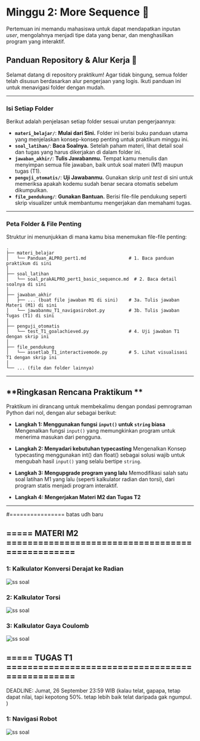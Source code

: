 # Minggu 2: More Sequence 📝

Pertemuan ini memandu mahasiswa untuk dapat mendapatkan inputan _user_, mengolahnya menjadi tipe data yang benar, dan menghasilkan program yang interaktif.

## **Panduan Repository & Alur Kerja 🚀**

Selamat datang di repository praktikum\! Agar tidak bingung, semua folder telah disusun berdasarkan alur pengerjaan yang logis. Ikuti panduan ini untuk menavigasi folder dengan mudah.

-----

### **Isi Setiap Folder**

Berikut adalah penjelasan setiap folder sesuai urutan pengerjaannya:

  * **`materi_belajar/`**: **Mulai dari Sini.** Folder ini berisi buku panduan utama yang menjelaskan konsep-konsep penting untuk praktikum minggu ini.
  * **`soal_latihan/`**: **Baca Soalnya.** Setelah paham materi, lihat detail soal dan tugas yang harus dikerjakan di dalam folder ini.
  * **`jawaban_akhir/`**: **Tulis Jawabanmu.** Tempat kamu menulis dan menyimpan semua file jawaban, baik untuk soal materi (M1) maupun tugas (T1).
  * **`penguji_otomatis/`**: **Uji Jawabanmu.** Gunakan skrip *unit test* di sini untuk memeriksa apakah kodemu sudah benar secara otomatis sebelum dikumpulkan.
  * **`file_pendukung/`**: **Gunakan Bantuan.** Berisi file-file pendukung seperti skrip visualizer untuk membantumu mengerjakan dan memahami tugas.

-----




### **Peta Folder & File Penting**

Struktur ini menunjukkan di mana kamu bisa menemukan file-file penting:

```
.
├── materi_belajar
│   └── Panduan_ALPRO_pert1.md                # 1. Baca panduan praktikum di sini
│
├── soal_latihan
│   └── soal_prakALPRO_pert1_basic_sequence.md  # 2. Baca detail soalnya di sini
│
├── jawaban_akhir
│   ├── ... (buat file jawaban M1 di sini)    # 3a. Tulis jawaban Materi (M1) di sini
│   └── jawabanmu_T1_navigasirobot.py         # 3b. Tulis jawaban Tugas (T1) di sini
│
├── penguji_otomatis
│   └── test_T1_goalachieved.py               # 4. Uji jawaban T1 dengan skrip ini
│
├── file_pendukung
│   └── assetlab_T1_interactivemode.py        # 5. Lihat visualisasi T1 dengan skrip ini
│
└── ... (file dan folder lainnya)
```

---

## **Ringkasan Rencana Praktikum **

Praktikum ini dirancang untuk membekalimu dengan pondasi pemrograman Python dari nol, dengan alur sebagai berikut:

* **Langkah 1: Menggunakan fungsi `input()` untuk `string` biasa**
    Mengenalkan fungsi `input()` yang memungkinkan program untuk menerima masukan dari pengguna.
  
* **Langkah 2: Menyadari kebutuhan typecasting**
    Mengenalkan Konsep typecasting menggunakan int() dan float() sebagai solusi wajib untuk mengubah hasil `input()` yang selalu bertipe `string`.  

* **Langkah 3: Mengupgrade program yang lalu**
    Memodifikasi salah satu soal latihan M1 yang lalu (seperti kalkulator radian dan torsi),  dari program statis menjadi program interaktif.  
    
* **Langkah 4: Mengerjakan Materi M2 dan Tugas T2**

-----





#================ batas udh baru
## ===== MATERI M2 ================================================  

### **1: Kalkulator Konversi Derajat ke Radian**
![ss soal](file_pendukung/foto/ss_M1_1.png)  


### **2: Kalkulator Torsi**
![ss soal](file_pendukung/foto/ss_M1_2.png)  



### **3: Kalkulator Gaya Coulomb**
![ss soal](file_pendukung/foto/ss_M1_3.png)  


## ===== TUGAS T1 ================================================  
DEADLINE: Jumat, 26 September 23:59 WIB
(kalau telat, gapapa, tetap dapat nilai, tapi kepotong 50%. tetap lebih baik telat daripada gak ngumpul. ) 

### **1: Navigasi Robot**
![ss soal](file_pendukung/foto/ss_T1_nyobainteractivemode.png)  


